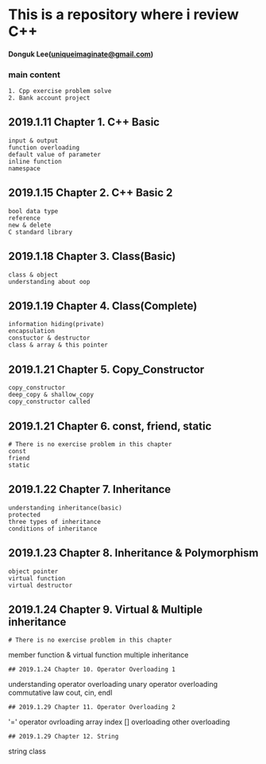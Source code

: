 # This is a repository where i review C++
#### Donguk Lee(uniqueimaginate@gmail.com)
### main content
```
1. Cpp exercise problem solve
2. Bank account project
```
## 2019.1.11 Chapter 1. C++ Basic
```
input & output
function overloading
default value of parameter
inline function
namespace
```
## 2019.1.15 Chapter 2. C++ Basic 2
```
bool data type
reference
new & delete
C standard library
```
## 2019.1.18 Chapter 3. Class(Basic)
```
class & object
understanding about oop
```
## 2019.1.19 Chapter 4. Class(Complete)
```
information hiding(private)
encapsulation
constuctor & destructor
class & array & this pointer
```
## 2019.1.21 Chapter 5. Copy_Constructor
```
copy_constructor
deep_copy & shallow_copy
copy_constructor called
```
## 2019.1.21 Chapter 6. const, friend, static
```
# There is no exercise problem in this chapter
const
friend
static
```
## 2019.1.22 Chapter 7. Inheritance
```
understanding inheritance(basic)
protected
three types of inheritance
conditions of inheritance
```
## 2019.1.23 Chapter 8. Inheritance & Polymorphism
```
object pointer
virtual function
virtual destructor
```
## 2019.1.24 Chapter 9. Virtual & Multiple inheritance
```
# There is no exercise problem in this chapter
```
member function & virtual function
multiple inheritance
```
## 2019.1.24 Chapter 10. Operator Overloading 1
```
understanding operator overloading
unary operator overloading
commutative law
cout, cin, endl
```
## 2019.1.29 Chapter 11. Operator Overloading 2
```
'=' operator ovrloading
array index [] overloading
other overloading
```
## 2019.1.29 Chapter 12. String
```
string class
```

